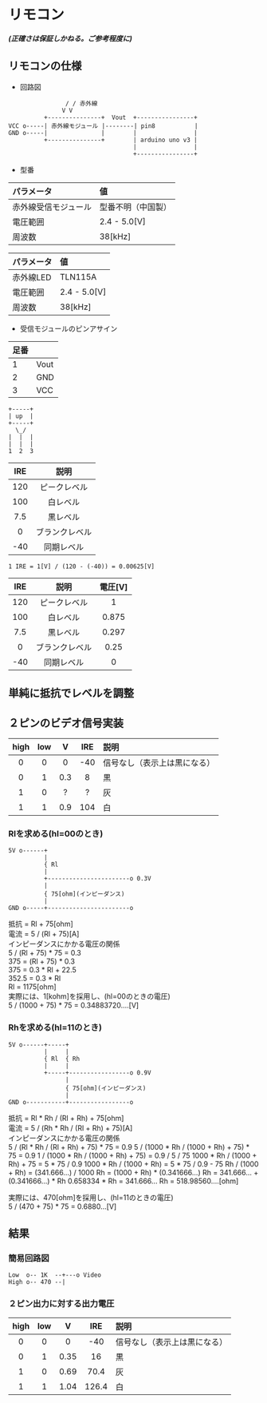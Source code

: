 # リモコン
***(正確さは保証しかねる。ご参考程度に)***
## リモコンの仕様
- 回路図

```
                / / 赤外線
               V V
          +---------------+  Vout  +----------------+
VCC o-----| 赤外線モジュール |--------| pin8           |
GND o-----|               |        |                |
          +---------------+        | arduino uno v3 |
                                   |                |
                                   +----------------+
```

- 型番

|パラメータ|値|
|:-|:-|
|赤外線受信モジュール|型番不明（中国製）|
|電圧範囲|2.4 - 5.0[V]|
|周波数|38[kHz]|

|パラメータ|値|
|:-|:-|
|赤外線LED|TLN115A|
|電圧範囲|2.4 - 5.0[V]|
|周波数|38[kHz]|

- 受信モジュールのピンアサイン

|足番||
|:-|:-|
|1|Vout|
|2|GND|
|3|VCC|

```
+-----+
| up  |
+-----+
  \_/
|  |  |
|  |  |
1  2  3
```

|IRE|説明|
|:-:|:-:|
|120|ピークレベル|
|100|白レベル|
|7.5|黒レベル|
|  0|ブランクレベル|
|-40|同期レベル|

```
1 IRE = 1[V] / (120 - (-40)) = 0.00625[V]
```

|IRE|説明|電圧[V]|
|:-:|:-:|:-:|
|120|ピークレベル|1|
|100|白レベル|0.875|
|7.5|黒レベル|0.297|
|  0|ブランクレベル|0.25|
|-40|同期レベル|0|

## 単純に抵抗でレベルを調整
## ２ピンのビデオ信号実装
|high|low|V|IRE|説明|
|:-:|:-:|:-:|:-:|:--|
| 0 | 0 |0|-40|信号なし（表示上は黒になる）|
| 0 | 1 |0.3|8|黒|
| 1 | 0 |?|?|灰|
| 1 | 1 |0.9|104|白|

### Rlを求める(hl=00のとき)
```
5V o------+
          |
          { Rl
          |
          +-----------------------o 0.3V
          |
          { 75[ohm](インピーダンス)
          |
GND o-----+-----------------------o
```
  抵抗 = Rl + 75[ohm]  
  電流 = 5 / (Rl + 75)[A]  
インピーダンスにかかる電圧の関係  
  5 / (Rl + 75) * 75 = 0.3  
  375 = (Rl + 75) * 0.3  
  375 = 0.3 * Rl + 22.5  
  352.5 = 0.3 * Rl  
  Rl = 1175[ohm]  
  実際には、1[kohm]を採用し、(hl=00のときの電圧)  
  5 / (1000 + 75) * 75 = 0.34883720....[V]  

### Rhを求める(hl=11のとき)
```
5V o------+-----+
          |     |
          { Rl  { Rh
          |     |
          +-----+-----------------o 0.9V
                |
                { 75[ohm](インピーダンス)
                |
GND o-----------+-----------------o
```
  抵抗 = Rl * Rh / (Rl + Rh) + 75[ohm]  
  電流 = 5 / (Rh * Rh / (Rl + Rh) + 75)[A]  
インピーダンスにかかる電圧の関係  
  5 / (Rl * Rh / (Rl + Rh) + 75) * 75 = 0.9 
  5 / (1000 * Rh / (1000 + Rh) + 75) * 75 = 0.9 
  1 / (1000 * Rh / (1000 + Rh) + 75) = 0.9 / 5 / 75
  1000 * Rh / (1000 + Rh) + 75 = 5 * 75 / 0.9
  1000 * Rh / (1000 + Rh) = 5 * 75 / 0.9 - 75 
  Rh / (1000 + Rh) = (341.666...) / 1000 
  Rh = (1000 + Rh) * (0.341666...) 
  Rh = 341.666... + (0.341666...) * Rh 
  0.658334 * Rh = 341.666... 
  Rh = 518.98560....[ohm]

  実際には、470[ohm]を採用し、(hl=11のときの電圧)  
  5 / (470 + 75) * 75 = 0.6880...[V]  

## 結果
### 簡易回路図
```
Low  o-- 1K  --+---o Video
High o-- 470 --|
```
### ２ピン出力に対する出力電圧
|high|low|V|IRE|説明|
|:-:|:-:|:-:|:-:|:--|
| 0 | 0 |0|-40|信号なし（表示上は黒になる）|
| 0 | 1 |0.35|16|黒|
| 1 | 0 |0.69|70.4|灰|
| 1 | 1 |1.04|126.4|白|


